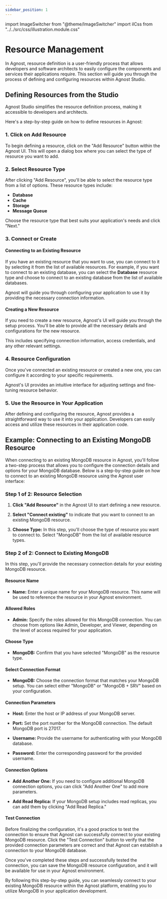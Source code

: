```yaml
---
sidebar_position: 1
---
```


import ImageSwitcher from "@theme/ImageSwitcher"
import ilCss from "../../src/css/illustration.module.css"

# Resource Management

In Agnost, resource definition is a user-friendly process that allows developers
and software architects to easily configure the components and services their
applications require. This section will guide you through the process of
defining and configuring resources within Agnost Studio.

## Defining Resources from the Studio

Agnost Studio simplifies the resource definition process, making it accessible
to developers and architects.

Here's a step-by-step guide on how to define resources in Agnost:

### 1. Click on Add Resource

To begin defining a resource, click on the "Add Resource" button within the
Agnost UI. This will open a dialog box where you can select the type of resource
you want to add.

<ImageSwitcher
  lightImageSrc="/img/docs/application-development/add-new-resource-l.png?text=LightMode"
  darkImageSrc="/img/docs/application-development/add-new-resource.png?text=DarkMode"
  className={ilCss.illustration__md}
  width={820}
/>

### 2. Select Resource Type

After clicking "Add Resource", you'll be able to select the resource type from a
list of options. These resource types include:

- **Database**
- **Cache**
- **Storage**
- **Message Queue**

Choose the resource type that best suits your application's needs and click
"Next."

### 3. Connect or Create

#### Connecting to an Existing Resource

If you have an existing resource that you want to use, you can connect to it by
selecting it from the list of available resources. For example, if you want to
connect to an existing database, you can select the **Database** resource type
and choose to connect to an existing database from the list of available
databases.

<ImageSwitcher
  lightImageSrc="/img/docs/application-development/conn-existing-resource-l.png?text=LightMode"
  darkImageSrc="/img/docs/application-development/conn-existing-resource.png?text=DarkMode"
  className={ilCss.illustration__md}
  width={720}
/>

Agnost will guide you through configuring your application to use it by
providing the necessary connection information.

#### Creating a New Resource

If you need to create a new resource, Agnost's UI will guide you through the
setup process. You'll be able to provide all the necessary details and
configurations for the new resource.

<ImageSwitcher
  lightImageSrc="/img/docs/application-development/create-new-resource-l.png?text=LightMode"
  darkImageSrc="/img/docs/application-development/create-new-resource.png?text=DarkMode"
  className={ilCss.illustration__md}
  width={720}
/>

This includes specifying connection information, access credentials, and any
other relevant settings.

### 4. Resource Configuration

Once you've connected an existing resource or created a new one, you can
configure it according to your specific requirements.

<ImageSwitcher
  lightImageSrc="/img/docs/application-development/example-res-def-l.png?text=LightMode"
  darkImageSrc="/img/docs/application-development/example-res-def.png?text=DarkMode"
  className={ilCss.illustration__md}
  width={480}
/>

Agnost's UI provides an intuitive interface for adjusting settings and
fine-tuning resource behavior.

### 5. Use the Resource in Your Application

After defining and configuring the resource, Agnost provides a straightforward
way to use it into your application. Developers can easily access and utilize
these resources in their application code.

## Example: Connecting to an Existing MongoDB Resource

When connecting to an existing MongoDB resource in Agnost, you'll follow a
two-step process that allows you to configure the connection details and options
for your MongoDB database. Below is a step-by-step guide on how to connect to an
existing MongoDB resource using the Agnost user interface:

### Step 1 of 2: Resource Selection

1. **Click "Add Resource"** in the Agnost UI to start defining a new resource.

<ImageSwitcher
  lightImageSrc="/img/docs/application-development/add-new-resource-l.png?text=LightMode"
  darkImageSrc="/img/docs/application-development/add-new-resource.png?text=DarkMode"
  className={ilCss.illustration__md}
  width={820}
/>

2. **Select "Connect existing"** to indicate that you want to connect to an
   existing MongoDB resource.

3. **Choose Type:** In this step, you'll choose the type of resource you want to
   connect to. Select "MongoDB" from the list of available resource types.

<ImageSwitcher
  lightImageSrc="/img/docs/application-development/conn-existing-resource-l.png?text=LightMode"
  darkImageSrc="/img/docs/application-development/conn-existing-resource.png?text=DarkMode"
  className={ilCss.illustration__md}
  width={820}
/>

### Step 2 of 2: Connect to Existing MongoDB

In this step, you'll provide the necessary connection details for your existing
MongoDB resource.

#### Resource Name

- **Name:** Enter a unique name for your MongoDB resource. This name will be
  used to reference the resource in your Agnost environment.

#### Allowed Roles

- **Admin:** Specify the roles allowed for this MongoDB connection. You can
  choose from options like Admin, Developer, and Viewer, depending on the level
  of access required for your application.

#### Choose Type

- **MongoDB:** Confirm that you have selected "MongoDB" as the resource type.

#### Select Connection Format

- **MongoDB:** Choose the connection format that matches your MongoDB setup. You
  can select either "MongoDB" or "MongoDB + SRV" based on your configuration.

#### Connection Parameters

- **Host:** Enter the host or IP address of your MongoDB server.

- **Port:** Set the port number for the MongoDB connection. The default MongoDB
  port is 27017.

- **Username:** Provide the username for authenticating with your MongoDB
  database.

- **Password:** Enter the corresponding password for the provided username.

#### Connection Options

- **Add Another One:** If you need to configure additional MongoDB connection
  options, you can click "Add Another One" to add more parameters.

- **Add Read Replica:** If your MongoDB setup includes read replicas, you can
  add them by clicking "Add Read Replica."

<ImageSwitcher
  lightImageSrc="/img/docs/application-development/example-res-def-l.png?text=LightMode"
  darkImageSrc="/img/docs/application-development/example-res-def.png?text=DarkMode"
  className={ilCss.illustration__md}
  width={480}
/>

#### Test Connection

Before finalizing the configuration, it's a good practice to test the connection
to ensure that Agnost can successfully connect to your existing MongoDB
resource. Click the "Test Connection" button to verify that the provided
connection parameters are correct and that Agnost can establish a connection to
your MongoDB database.

Once you've completed these steps and successfully tested the connection, you
can save the MongoDB resource configuration, and it will be available for use in
your Agnost environment.

By following this step-by-step guide, you can seamlessly connect to your
existing MongoDB resource within the Agnost platform, enabling you to utilize
MongoDB in your application development.
